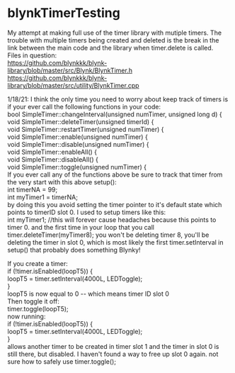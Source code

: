 # blynkTimerTesting
My attempt at making full use of the timer library with mutiple timers. The trouble with multiple timers being created and deleted is the break in the link between the main code and the library when timer.delete is called.  
Files in question:  
https://github.com/blynkkk/blynk-library/blob/master/src/Blynk/BlynkTimer.h  
https://github.com/blynkkk/blynk-library/blob/master/src/utility/BlynkTimer.cpp  

1/18/21: I think the only time you need to worry about keep track of timers is if your ever call the following functions in your code:  
bool SimpleTimer::changeInterval(unsigned numTimer, unsigned long d) {  
void SimpleTimer::deleteTimer(unsigned timerId) {  
void SimpleTimer::restartTimer(unsigned numTimer) {  
void SimpleTimer::enable(unsigned numTimer) {  
void SimpleTimer::disable(unsigned numTimer) {  
void SimpleTimer::enableAll() {  
void SimpleTimer::disableAll() {  
void SimpleTimer::toggle(unsigned numTimer) {  
If you ever call any of the functions above be sure to track that timer from the very start with this above setup():  
int timerNA = 99;  
int myTimer1 = timerNA;  
by doing this you avoid setting the timer pointer to it's default state which points to timerID slot 0. I used to setup timers like this:  
int myTimer1; //this will forever cause headaches because this points to timer 0. and the first time in your loop that you call timer.deleteTimer(myTimer8); you won't be deleting timer 8, you'll be deleting the timer in slot 0, which is most likely the first timer.setInterval in setup() that probably does something Blynky!  


If you create a timer:  
    if (!timer.isEnabled(loopT5)) {  
        loopT5 = timer.setInterval(4000L, LEDToggle);  
    }  
loopT5 is now equal to 0 -- which means timer ID slot 0  
Then toggle it off:  
    timer.toggle(loopT5);  
now running:  
    if (!timer.isEnabled(loopT5)) {  
        loopT5 = timer.setInterval(4000L, LEDToggle);  
    }  
allows another timer to be created in timer slot 1 and the timer in slot 0 is still there, but disabled. I haven't found a way to free up slot 0 again.
not sure how to safely use timer.toggle();
